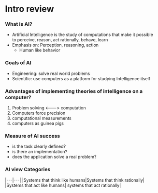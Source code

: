 # Intro review
### What is AI?
- Artificial Intelligence is the study of computations that make it possible to
perceive, reason, act rationally, behave, learn
- Emphasis on: Perception, reasoning, action
   - Human like behavior

### Goals of AI
  - Engineering: solve real world problems
  - Scientific: use computers as a platform for studying Intelligence itself

### Advantages of implementing theories of intelligence on a computer?
   1. Problem solving <---> computation
   2. Computers force precision
   3. computational measurements
   4. computers as guinea pigs

### Measure of AI success
- is the task clearly defined?
- is there an implementation?
- does the application solve a real problem?

### AI view Categories
  |---|---|
  |Systems that think like humans|Systems that think rationally|
  |Systems that act like humans| systems that act rationally|
